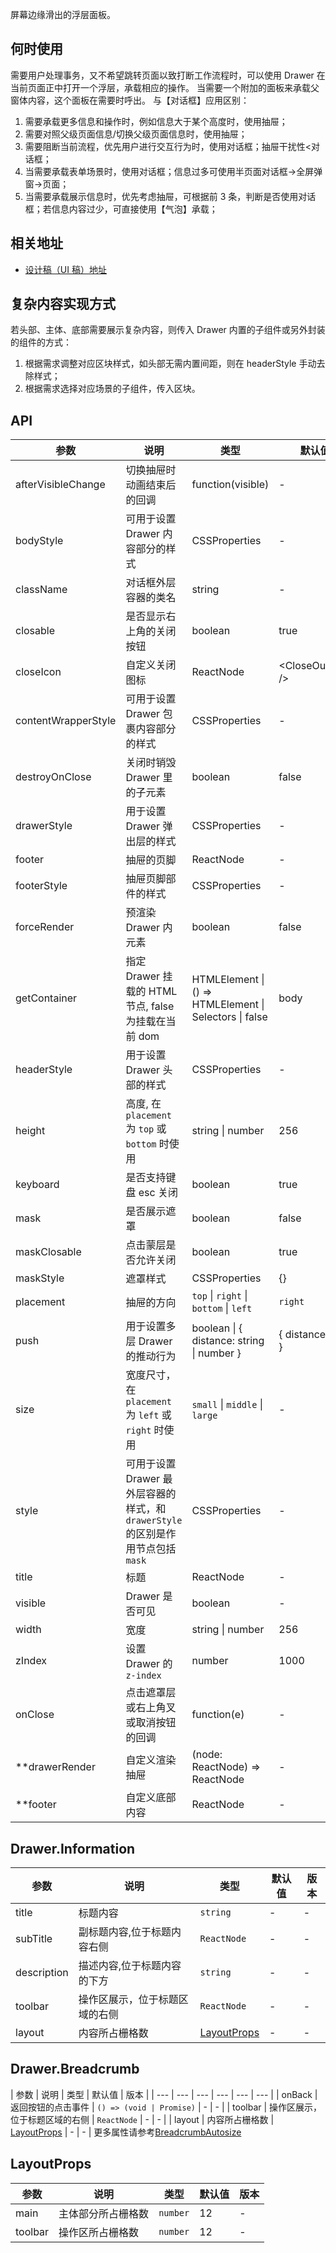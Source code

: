 屏幕边缘滑出的浮层面板。
## 何时使用
需要用户处理事务，又不希望跳转页面以致打断工作流程时，可以使用 Drawer 在当前页面正中打开一个浮层，承载相应的操作。
当需要一个附加的面板来承载父窗体内容，这个面板在需要时呼出。
与【对话框】应用区别：
1. 需要承载更多信息和操作时，例如信息大于某个高度时，使用抽屉；
2. 需要对照父级页面信息/切换父级页面信息时，使用抽屉；
3. 需要阻断当前流程，优先用户进行交互行为时，使用对话框；抽屉干扰性<对话框；
4. 当需要承载表单场景时，使用对话框；信息过多可使用半页面对话框->全屏弹窗->页面；
5. 当需要承载展示信息时，优先考虑抽屉，可根据前 3 条，判断是否使用对话框；若信息内容过少，可直接使用【气泡】承载；
## 相关地址
- [设计稿（UI 稿）地址](http://192.168.1.90/%E5%8D%97%E8%AE%AF%E7%BB%84%E4%BB%B6%E8%AE%BE%E8%AE%A1%E7%A8%BF/V3/ECRP%E7%BB%84%E4%BB%B6%E5%BA%93/ECRP%E7%BB%84%E4%BB%B6-UI/#p49)
## 复杂内容实现方式
若头部、主体、底部需要展示复杂内容，则传入 Drawer 内置的子组件或另外封装的组件的方式：
1. 根据需求调整对应区块样式，如头部无需内置间距，则在 headerStyle 手动去除样式；
2. 根据需求选择对应场景的子组件，传入区块。
## API
| 参数 | 说明 | 类型 | 默认值 | 版本 |
| --- | --- | --- | --- | --- |
| afterVisibleChange | 切换抽屉时动画结束后的回调 | function(visible) | - |  |
| bodyStyle | 可用于设置 Drawer 内容部分的样式 | CSSProperties | - |  |
| className | 对话框外层容器的类名 | string | - |  |
| closable | 是否显示右上角的关闭按钮 | boolean | true |  |
| closeIcon | 自定义关闭图标 | ReactNode | &lt;CloseOutlined /> |  |
| contentWrapperStyle | 可用于设置 Drawer 包裹内容部分的样式 | CSSProperties | - |  |
| destroyOnClose | 关闭时销毁 Drawer 里的子元素 | boolean | false |  |
| drawerStyle | 用于设置 Drawer 弹出层的样式 | CSSProperties | - |  |
| footer | 抽屉的页脚 | ReactNode | - |  |
| footerStyle | 抽屉页脚部件的样式 | CSSProperties | - |  |
| forceRender | 预渲染 Drawer 内元素 | boolean | false |  |
| getContainer | 指定 Drawer 挂载的 HTML 节点, false 为挂载在当前 dom | HTMLElement \| () => HTMLElement \| Selectors \| false | body |  |
| headerStyle | 用于设置 Drawer 头部的样式 | CSSProperties | - |  |
| height | 高度, 在 `placement` 为 `top` 或 `bottom` 时使用 | string \| number | 256 |  |
| keyboard | 是否支持键盘 esc 关闭 | boolean | true |  |
| mask | 是否展示遮罩 | boolean | false |  |
| maskClosable | 点击蒙层是否允许关闭 | boolean | true |  |
| maskStyle | 遮罩样式 | CSSProperties | {} |  |
| placement | 抽屉的方向 | `top` \| `right` \| `bottom` \| `left` | `right` |  |
| push | 用于设置多层 Drawer 的推动行为 | boolean \| { distance: string \| number } | { distance: 180 } | 4.5.0+ |
| size | 宽度尺寸，在 `placement` 为 `left` 或 `right` 时使用 | `small` \| `middle` \| `large` | - |  |
| style | 可用于设置 Drawer 最外层容器的样式，和 `drawerStyle` 的区别是作用节点包括 `mask` | CSSProperties | - |  |
| title | 标题 | ReactNode | - |  |
| visible | Drawer 是否可见 | boolean | - |  |
| width | 宽度 | string \| number | 256 |  |
| zIndex | 设置 Drawer 的 `z-index` | number | 1000 |  |
| onClose | 点击遮罩层或右上角叉或取消按钮的回调 | function(e) | - |  |
| \*\*drawerRender | 自定义渲染抽屉 | (node: ReactNode) => ReactNode | - |  |
| \*\*footer | 自定义底部内容 | ReactNode | - |  |
## Drawer.Information
| 参数 | 说明 | 类型 | 默认值 | 版本 |
| --- | --- | --- | --- | --- |
| title | 标题内容 | `string` | - | - |
| subTitle | 副标题内容,位于标题内容右侧 | `ReactNode` | - | - |
| description | 描述内容,位于标题内容的下方 | `string` | - | - |
| toolbar | 操作区展示，位于标题区域的右侧 | `ReactNode` | - | - |
| layout | 内容所占栅格数 | [LayoutProps](http://192.168.1.24:8024/components/drawer-cn/#LayoutProps/) | - | - |
## Drawer.Breadcrumb
| 参数 | 说明 | 类型 | 默认值 | 版本 |
| --- | --- | --- | --- | --- | --- |
| onBack | 返回按钮的点击事件 | `() => (void | Promise)` | - | - |
| toolbar | 操作区展示，位于标题区域的右侧 | `ReactNode` | - | - |
| layout | 内容所占栅格数 | [LayoutProps](http://192.168.1.24:8024/components/drawer-cn/#LayoutProps/) | - | - |
更多属性请参考[BreadcrumbAutosize](http://192.168.1.24:8024/components/breadcrumb-autosize-cn/)
## LayoutProps
| 参数    | 说明               | 类型     | 默认值 | 版本 |
| ------- | ------------------ | -------- | ------ | ---- |
| main    | 主体部分所占栅格数 | `number` | 12     | -    |
| toolbar | 操作区所占栅格数   | `number` | 12     | -    |
